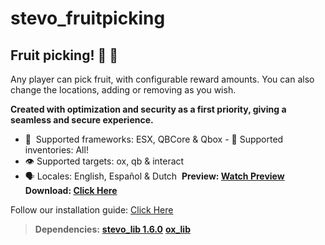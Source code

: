 # stevo_fruitpicking
## Fruit picking!  :apple: :tangerine: 
Any player can pick fruit, with configurable reward amounts. You can also change the locations, adding or removing as you wish.

**Created with optimization and security as a first priority, giving a seamless and secure experience.**
﻿
- :bank: ﻿﻿﻿ Supported frameworks: ESX, QBCore & Qbox 
﻿﻿﻿- :school_satchel:  Supported inventories: All! 
- :eye:  Supported targets: ox, qb & interact
- :speaking_head:  Locales: English, Español & Dutch
﻿
**Preview: [Watch Preview]()﻿**
**Download: [Click Here]()**

Follow our installation guide: [Click Here]()
﻿
﻿
> **Dependencies:**
> **[stevo_lib 1.6.0](https://github.com/stevoscriptsteam/stevo_lib/releases/tag/1.6.9)**
> **[ox_lib](https://github.com/overextended/ox_lib/releases/tag/v3.24.0)**

